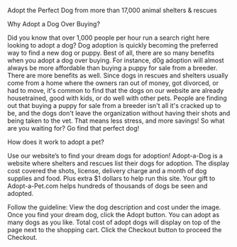 Adopt the Perfect Dog from more than 17,000 animal shelters & rescues

Why Adopt a Dog Over Buying?

Did you know that over 1,000 people per hour run a search right here looking to adopt a dog? Dog adoption is quickly becoming the preferred way to find a new dog or puppy. Best of all, there are so many benefits when you adopt a dog over buying. For instance, d0g adoption will almost always be more affordable than buying a puppy for sale from a breeder. There are more benefits as well. Since dogs in rescues and shelters usually come from a home where the owners ran out of money, got divorced, or had to move, it's common to find that the dogs on our website are already housetrained, good with kids, or do well with other pets. People are finding out that buying a puppy for sale from a breeder isn't all it's cracked up to be, and the dogs don't leave the organization without having their shots and being taken to the vet. That means less stress, and more savings! So what are you waiting for? Go find that perfect dog!

How does it work to adopt a pet?

Use our website’s to find your dream dogs for adoption!
Adopt-a-Dog  is a website where shelters and rescues list their dogs for adoption.
The display cost covered the shots, license, delivery charge and a month of dog supplies and food. Plus extra $1 dollars to help run this site.  Your gift to Adopt-a-Pet.com helps hundreds of thousands of dogs be seen and adopted.

Follow the guideline:
View the dog description and cost under the image.  Once you find your dream dog, click the Adopt button.  You can adopt as many dogs as you like.  Total cost of adopt dogs will display on top of the page next to the shopping cart.  Click the Checkout button to proceed the Checkout.  
